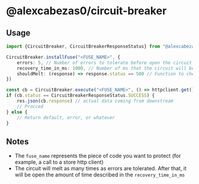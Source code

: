 # @alexcabezas0/circuit-breaker

## Usage

```typescript
import {CircuitBreaker, CircuitBreakerResponseStatus} from "@alexcabezas0/circuit-breaker";

CircuitBreaker.installFuse("<FUSE_NAME>", {
    errors: 5, // Number of errors to tolerate before open the circuit
    recovery_time_in_ms: 1000, // Number of ms that the circuit will be open
    shouldMelt: (response) => response.status == 500 // Function to check if the circuit should melt
})

const cb = CircuitBreaker.execute("<FUSE_NAME>", () => httpclient.get());
if (cb.status == CircuitBreakerResponseStatus.SUCCESS) {
    res.json(cb.response) // actual data coming from downstream
    // Procced
} else {
    // Return default, error, or whatever
}
```

## Notes
- The `fuse_name` represents the piece of code you want to protect (for example, a call to a store http client)
- The circuit will melt as many times as errors are tolerated. After that, it will be open the amount of time described
in the `recovery_time_in_ms`
